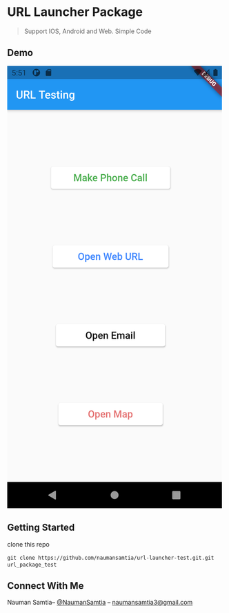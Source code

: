 # URL Launcher Package

> Support IOS, Android and Web. Simple Code

## Demo

![](screenshot.png)

## Getting Started
clone this repo
```
git clone https://github.com/naumansamtia/url-launcher-test.git.git url_package_test
```
## Connect With Me
Nauman Samtia– [@NaumanSamtia](https://www.linkedin.com/in/naumansamtia/) – naumansamtia3@gmail.com



